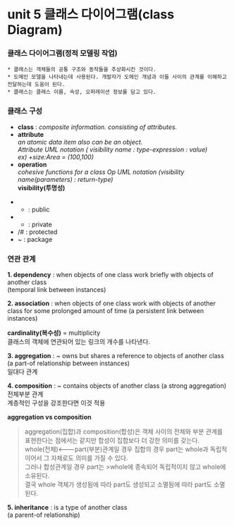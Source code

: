 unit 5 클래스 다이어그램(class Diagram)
======================================

### **클래스 다이어그램(정적 모델링 작업)** ### 
    * 클래스는 객체들의 공통 구조와 동작들을 추상화시킨 것이다.  
    * 도메인 모델을 나타내는데 사용된다. 개발자가 도메인 개념과 이들 사이의 관계를 이해하고 전달하는데 도움이 된다.  
    * 클래스는 클래스 이름, 속성, 오퍼레이션 정보를 담고 있다.  

### **클래스 구성** ###  
+ **class** : *composite information. consisting of attributes.*  
+ **attribute**  
*an atomic data item also can be an object.  
Attribute UML notation ( visibility name : type-expression : value)  
ex) +size:Area = (100,100)*  
+ **operation**  
*cohesive functions for a class 
Op UML notation (visibility name(parameters) : return-type)*  
**visibility(투명성)**  
* + : public 
* - : private
* /# : protected 
* ~ : package

### 연관 관계 ###
**1. dependency** : when objects of one class work briefly with objects of another class  
(temporal link between instances)  
  
**2. association** : when objects of one class work with objects of another class for some prolonged amount of time
(a persistent link between instances)
  
**cardinality(복수성)** 
= multiplicity  
클래스의 객체에 연관되어 있는 링크의 개수를 나타낸다.  

**3. aggregation** : ~ owns but shares a reference to objects of another class
(a part-of relationship between instances)  
일대다 관계  

**4. composition** : ~ contains objects of another class
(a strong aggregation)  
전체부분 관계  
계층적인 구성을 강조한다면 이것 적용  

**aggregation vs composition**  
> aggregation(집합)과 composition(합성)은 객체 사이의 전체와 부분 관계를 표현한다는 점에서는 같지만 합성이 집합보다 더 강한 의미를 갖는다.  
> whole(전체)<---part(부분)관계일 경우 집합의 경우 part는 whole과 독립적이어서 그 자체로도 의미를 가질 수 있다.   
> 그러나 합성관계일 경우 part는 >whole에 종속되어 독립적이지 않고 whole에 소유된다.  
> 결국 whole 객체가 생성됨에 따라 part도 생성되고 소멸됨에 따라 part도 소멸된다.  
  
**5. inheritance** : is a type of another class  
(a parent-of relationship)  
